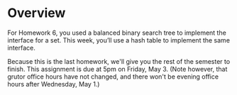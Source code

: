 # Overview

For Homework 6, you used a balanced binary search tree to implement the interface for a set. This week, you’ll use a hash table to implement the same interface.

Because this is the last homework, we'll give you the rest of the semester to finish. This assignment is due at 5pm on Friday, May 3. (Note however, that grutor office hours have not changed, and there won't be evening office hours after Wednesday, May 1.)
